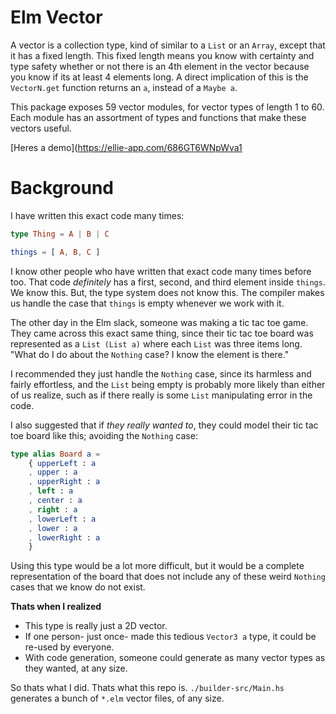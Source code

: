 # Elm Vector

A vector is a collection type, kind of similar to a `List` or an `Array`, except that it has a fixed length. This fixed length means you know with certainty and type safety whether or not there is an 4th element in the vector because you know if its at least 4 elements long. A direct implication of this is the `VectorN.get` function returns an `a`, instead of a `Maybe a`.

This package exposes 59 vector modules, for vector types of length 1 to 60. Each module has an assortment of types and functions that make these vectors useful.

[Heres a demo](https://ellie-app.com/686GT6WNpWva1

# Background

I have written this exact code many times:
```elm
type Thing = A | B | C

things = [ A, B, C ]
```
I know other people who have written that exact code many times before too. That code _definitely_ has a first, second, and third element inside `things`. We know this. But, the type system does not know this. The compiler makes us handle the case that `things` is empty whenever we work with it. 

The other day in the Elm slack, someone was making a tic tac toe game. They came across this exact same thing, since their tic tac toe board was represented as a `List (List a)` where each `List` was three items long. "What do I do about the `Nothing` case? I know the element is there."

I recommended they just handle the `Nothing` case, since its harmless and fairly effortless, and the `List` being empty is probably more likely than either of us realize, such as if there really is some `List` manipulating error in the code.

I also suggested that if _they really wanted to_, they could model their tic tac toe board like this; avoiding the `Nothing` case:

```elm
type alias Board a =
    { upperLeft : a 
    , upper : a
    , upperRight : a
    , left : a 
    , center : a
    , right : a
    , lowerLeft : a
    , lower : a
    , lowerRight : a
    }
```
Using this type would be a lot more difficult, but it would be a complete representation of the board that does not include any of these weird `Nothing` cases that we know do not exist.

**Thats when I realized**
- This type is really just a 2D vector.
- If one person- just once- made this tedious `Vector3 a` type, it could be re-used by everyone.
- With code generation, someone could generate as many vector types as they wanted, at any size.

So thats what I did. Thats what this repo is. `./builder-src/Main.hs` generates a bunch of `*.elm` vector files, of any size.